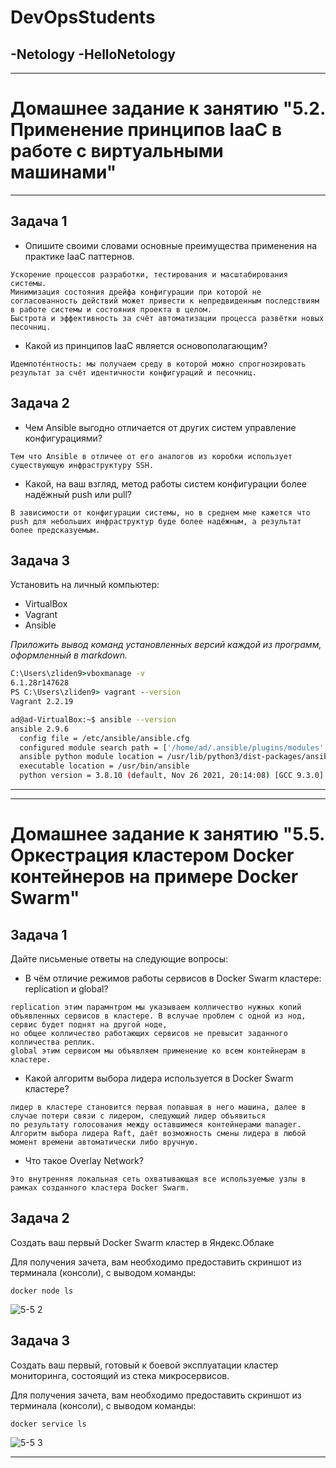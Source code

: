 # DevOpsStudents
-Netology
-HelloNetology
-
---
# Домашнее задание к занятию "5.2. Применение принципов IaaC в работе с виртуальными машинами"
---

## Задача 1

- Опишите своими словами основные преимущества применения на практике IaaC паттернов.
```
Ускорение процессов разработки, тестирования и масштабирования системы.
Минимизация состояния дрейфа конфигурации при которой не согласованность действий может привести к непредвиденным последствиям в работе системы и состояния проекта в целом.
Быстрота и эффективность за счёт автоматизации процесса развётки новых песочниц.
```
- Какой из принципов IaaC является основополагающим?
```
Идемпоте́нтность: мы получаем среду в которой можно спрогнозировать результат за счёт идентичности конфигураций и песочниц.
```
## Задача 2

- Чем Ansible выгодно отличается от других систем управление конфигурациями?
```
Тем что Ansible в отличее от его аналогов из коробки использует существующую инфраструктуру SSH.
```
- Какой, на ваш взгляд, метод работы систем конфигурации более надёжный push или pull?
```
В зависимости от конфигурации системы, но в среднем мне кажется что push для небольших инфраструктур буде более надёжным, а результат более предсказуемым.
```

## Задача 3

Установить на личный компьютер:

- VirtualBox
- Vagrant
- Ansible

*Приложить вывод команд установленных версий каждой из программ, оформленный в markdown.*

```cmd
C:\Users\zliden9>vboxmanage -v
6.1.28r147628
PS C:\Users\zliden9> vagrant --version
Vagrant 2.2.19
```
```bash
ad@ad-VirtualBox:~$ ansible --version
ansible 2.9.6
  config file = /etc/ansible/ansible.cfg
  configured module search path = ['/home/ad/.ansible/plugins/modules', '/usr/share/ansible/plugins/modules']
  ansible python module location = /usr/lib/python3/dist-packages/ansible
  executable location = /usr/bin/ansible
  python version = 3.8.10 (default, Nov 26 2021, 20:14:08) [GCC 9.3.0]
```
---

---
# Домашнее задание к занятию "5.5. Оркестрация кластером Docker контейнеров на примере Docker Swarm"

## Задача 1

Дайте письменые ответы на следующие вопросы:

- В чём отличие режимов работы сервисов в Docker Swarm кластере: replication и global?
```
replication этим парамнтром мы указываем колличество нужных копий объявленных сервисов в кластере. В вслучае проблем с одной из нод, сервис будет поднят на другой ноде,
но общее колличество работающих сервисов не превысит заданного колличества реплик.
global этим сервисом мы объявляем применение ко всем контейнерам в кластере.
```
- Какой алгоритм выбора лидера используется в Docker Swarm кластере?
```
лидер в кластере становится первая попавшая в него машина, далее в случае потери связи с лидером, следующий лидер объявиться 
по результату голосования между оставшимеся контейнерами manager. Алгоритм выбора лидера Raft, даёт возможность смены лидера в любой момент времени автоматически либо вручную.
```
- Что такое Overlay Network?
```
Это внутренняя локальная сеть охватывающая все используемые узлы в рамках созданного кластера Docker Swarm.
```
## Задача 2

Создать ваш первый Docker Swarm кластер в Яндекс.Облаке

Для получения зачета, вам необходимо предоставить скриншот из терминала (консоли), с выводом команды:
```
docker node ls
```
![5-5 2](https://user-images.githubusercontent.com/92779046/153756402-788fd03c-9f70-40d0-992d-9535ec051ca0.PNG)


## Задача 3

Создать ваш первый, готовый к боевой эксплуатации кластер мониторинга, состоящий из стека микросервисов.

Для получения зачета, вам необходимо предоставить скриншот из терминала (консоли), с выводом команды:
```
docker service ls
```
![5-5 3](https://user-images.githubusercontent.com/92779046/153756404-26b012c6-4412-4e03-9802-13f0e5b58670.PNG)

----------------------------------------
